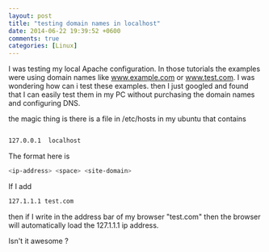 ```yaml
---
layout: post
title: "testing domain names in localhost"
date: 2014-06-22 19:39:52 +0600
comments: true
categories: [Linux]
---
```

I was testing my local Apache configuration. In those tutorials the examples were using domain names like
www.example.com or www.test.com. I was wondering how can i test these examples. then I just googled and found
that I can easily test them in my PC without purchasing the domain names and configuring DNS.

the magic thing is there is a file in /etc/hosts in my ubuntu that contains
``` bash

127.0.0.1  localhost
```

The format here is
``` bash
<ip-address> <space> <site-domain>
```

If I add
``` bash
127.1.1.1 test.com
```

then if I write in the address bar of my browser "test.com" then the browser will automatically load the 127.1.1.1 ip address.

Isn't it awesome ?


